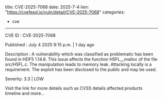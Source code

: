  
title: CVE-2025-7068
date: 2025-7-4
lien: "https://cvefeed.io/vuln/detail/CVE-2025-7068"
categories:
  - cve
---

CVE ID : CVE-2025-7068

Published :  July 4
2025
9:15 p.m. | 1 day ago

Description : A vulnerability
which was classified as problematic
has been found in HDF5 1.14.6. This issue affects the function H5FL__malloc of the file src/H5FL.c. The manipulation leads to memory leak. Attacking locally is a requirement. The exploit has been disclosed to the public and may be used.

Severity: 3.3 | LOW

Visit the link for more details
such as CVSS details
affected products
timeline
and more...
